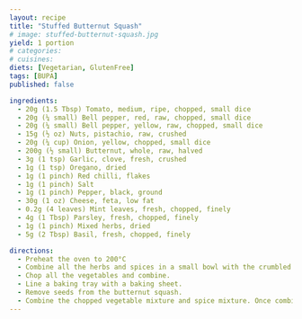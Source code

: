 ```yaml
---
layout: recipe
title: "Stuffed Butternut Squash"
# image: stuffed-butternut-squash.jpg
yield: 1 portion
# categories:
# cuisines:
diets: [Vegetarian, GlutenFree]
tags: [BUPA]
published: false

ingredients:
  - 20g (1.5 Tbsp) Tomato, medium, ripe, chopped, small dice
  - 20g (¼ small) Bell pepper, red, raw, chopped, small dice
  - 20g (¼ small) Bell pepper, yellow, raw, chopped, small dice
  - 15g (½ oz) Nuts, pistachio, raw, crushed
  - 20g (¼ cup) Onion, yellow, chopped, small dice
  - 200g (½ small) Butternut, whole, raw, halved
  - 3g (1 tsp) Garlic, clove, fresh, crushed
  - 1g (1 tsp) Oregano, dried
  - 1g (1 pinch) Red chilli, flakes
  - 1g (1 pinch) Salt
  - 1g (1 pinch) Pepper, black, ground
  - 30g (1 oz) Cheese, feta, low fat
  - 0.2g (4 leaves) Mint leaves, fresh, chopped, finely
  - 4g (1 Tbsp) Parsley, fresh, chopped, finely
  - 1g (1 pinch) Mixed herbs, dried
  - 5g (2 Tbsp) Basil, fresh, chopped, finely

directions:
  - Preheat the oven to 200°C
  - Combine all the herbs and spices in a small bowl with the crumbled feta.
  - Chop all the vegetables and combine.
  - Line a baking tray with a baking sheet.
  - Remove seeds from the butternut squash.
  - Combine the chopped vegetable mixture and spice mixture. Once combined, place in the butternut squash. - - Roast for 35-40 minutes or until soft.
---
```

